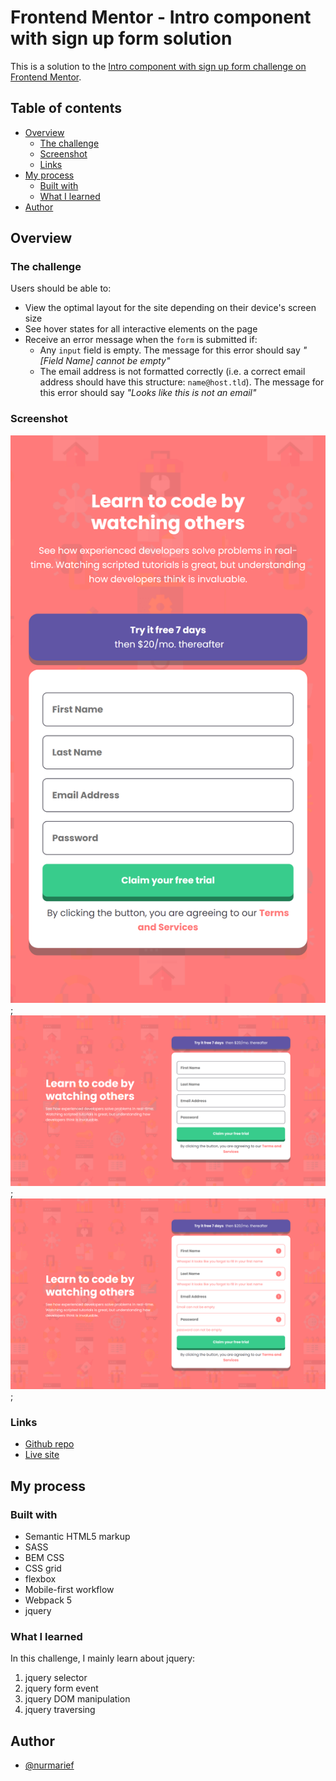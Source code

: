 # Frontend Mentor - Intro component with sign up form solution

This is a solution to the [Intro component with sign up form challenge on Frontend Mentor](https://www.frontendmentor.io/challenges/intro-component-with-signup-form-5cf91bd49edda32581d28fd1).

## Table of contents

- [Overview](#overview)
  - [The challenge](#the-challenge)
  - [Screenshot](#screenshot)
  - [Links](#links)
- [My process](#my-process)
  - [Built with](#built-with)
  - [What I learned](#what-i-learned)
- [Author](#author)

## Overview

### The challenge

Users should be able to:

- View the optimal layout for the site depending on their device's screen size
- See hover states for all interactive elements on the page
- Receive an error message when the `form` is submitted if:
  - Any `input` field is empty. The message for this error should say _"[Field Name] cannot be empty"_
  - The email address is not formatted correctly (i.e. a correct email address should have this structure: `name@host.tld`). The message for this error should say _"Looks like this is not an email"_

### Screenshot

![Mobile preview](./result/mobile-preview.png);
![Desktop preview](./result/desktop-preview.png);
![Active state preview](./result/active-state-preview.png);

### Links

- [Github repo](https://github.com/nurmarief/fementor_intro-component-with-signup-form/)
- [Live site](https://nurmarief.github.io/fementor_intro-component-with-signup-form/)

## My process

### Built with

- Semantic HTML5 markup
- SASS
- BEM CSS
- CSS grid
- flexbox
- Mobile-first workflow
- Webpack 5
- jquery

### What I learned

In this challenge, I mainly learn about jquery:

1. jquery selector
2. jquery form event
3. jquery DOM manipulation
4. jquery traversing

## Author

- [@nurmarief](https://www.frontendmentor.io/profile/nurmarief)
